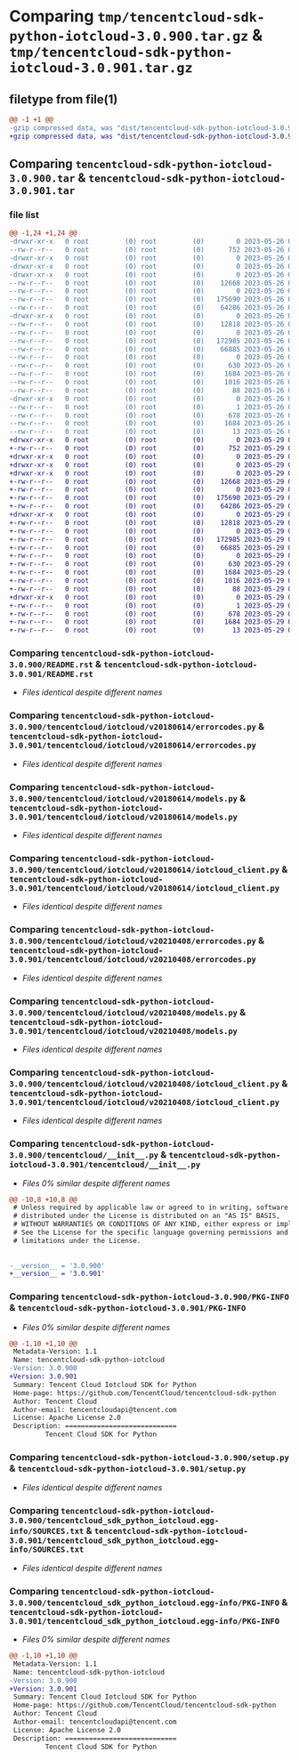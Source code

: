 # Comparing `tmp/tencentcloud-sdk-python-iotcloud-3.0.900.tar.gz` & `tmp/tencentcloud-sdk-python-iotcloud-3.0.901.tar.gz`

## filetype from file(1)

```diff
@@ -1 +1 @@
-gzip compressed data, was "dist/tencentcloud-sdk-python-iotcloud-3.0.900.tar", last modified: Fri May 26 02:21:15 2023, max compression
+gzip compressed data, was "dist/tencentcloud-sdk-python-iotcloud-3.0.901.tar", last modified: Mon May 29 02:30:01 2023, max compression
```

## Comparing `tencentcloud-sdk-python-iotcloud-3.0.900.tar` & `tencentcloud-sdk-python-iotcloud-3.0.901.tar`

### file list

```diff
@@ -1,24 +1,24 @@
-drwxr-xr-x   0 root         (0) root         (0)        0 2023-05-26 02:21:15.000000 tencentcloud-sdk-python-iotcloud-3.0.900/
--rw-r--r--   0 root         (0) root         (0)      752 2023-05-26 02:21:15.000000 tencentcloud-sdk-python-iotcloud-3.0.900/README.rst
-drwxr-xr-x   0 root         (0) root         (0)        0 2023-05-26 02:21:15.000000 tencentcloud-sdk-python-iotcloud-3.0.900/tencentcloud/
-drwxr-xr-x   0 root         (0) root         (0)        0 2023-05-26 02:21:15.000000 tencentcloud-sdk-python-iotcloud-3.0.900/tencentcloud/iotcloud/
-drwxr-xr-x   0 root         (0) root         (0)        0 2023-05-26 02:21:15.000000 tencentcloud-sdk-python-iotcloud-3.0.900/tencentcloud/iotcloud/v20180614/
--rw-r--r--   0 root         (0) root         (0)    12668 2023-05-26 02:21:15.000000 tencentcloud-sdk-python-iotcloud-3.0.900/tencentcloud/iotcloud/v20180614/errorcodes.py
--rw-r--r--   0 root         (0) root         (0)        0 2023-05-26 02:21:15.000000 tencentcloud-sdk-python-iotcloud-3.0.900/tencentcloud/iotcloud/v20180614/__init__.py
--rw-r--r--   0 root         (0) root         (0)   175690 2023-05-26 02:21:15.000000 tencentcloud-sdk-python-iotcloud-3.0.900/tencentcloud/iotcloud/v20180614/models.py
--rw-r--r--   0 root         (0) root         (0)    64286 2023-05-26 02:21:15.000000 tencentcloud-sdk-python-iotcloud-3.0.900/tencentcloud/iotcloud/v20180614/iotcloud_client.py
-drwxr-xr-x   0 root         (0) root         (0)        0 2023-05-26 02:21:15.000000 tencentcloud-sdk-python-iotcloud-3.0.900/tencentcloud/iotcloud/v20210408/
--rw-r--r--   0 root         (0) root         (0)    12818 2023-05-26 02:21:15.000000 tencentcloud-sdk-python-iotcloud-3.0.900/tencentcloud/iotcloud/v20210408/errorcodes.py
--rw-r--r--   0 root         (0) root         (0)        0 2023-05-26 02:21:15.000000 tencentcloud-sdk-python-iotcloud-3.0.900/tencentcloud/iotcloud/v20210408/__init__.py
--rw-r--r--   0 root         (0) root         (0)   172985 2023-05-26 02:21:15.000000 tencentcloud-sdk-python-iotcloud-3.0.900/tencentcloud/iotcloud/v20210408/models.py
--rw-r--r--   0 root         (0) root         (0)    66885 2023-05-26 02:21:15.000000 tencentcloud-sdk-python-iotcloud-3.0.900/tencentcloud/iotcloud/v20210408/iotcloud_client.py
--rw-r--r--   0 root         (0) root         (0)        0 2023-05-26 02:21:15.000000 tencentcloud-sdk-python-iotcloud-3.0.900/tencentcloud/iotcloud/__init__.py
--rw-r--r--   0 root         (0) root         (0)      630 2023-05-26 02:21:15.000000 tencentcloud-sdk-python-iotcloud-3.0.900/tencentcloud/__init__.py
--rw-r--r--   0 root         (0) root         (0)     1684 2023-05-26 02:21:15.000000 tencentcloud-sdk-python-iotcloud-3.0.900/PKG-INFO
--rw-r--r--   0 root         (0) root         (0)     1016 2023-05-26 02:21:15.000000 tencentcloud-sdk-python-iotcloud-3.0.900/setup.py
--rw-r--r--   0 root         (0) root         (0)       88 2023-05-26 02:21:15.000000 tencentcloud-sdk-python-iotcloud-3.0.900/setup.cfg
-drwxr-xr-x   0 root         (0) root         (0)        0 2023-05-26 02:21:15.000000 tencentcloud-sdk-python-iotcloud-3.0.900/tencentcloud_sdk_python_iotcloud.egg-info/
--rw-r--r--   0 root         (0) root         (0)        1 2023-05-26 02:21:15.000000 tencentcloud-sdk-python-iotcloud-3.0.900/tencentcloud_sdk_python_iotcloud.egg-info/dependency_links.txt
--rw-r--r--   0 root         (0) root         (0)      678 2023-05-26 02:21:15.000000 tencentcloud-sdk-python-iotcloud-3.0.900/tencentcloud_sdk_python_iotcloud.egg-info/SOURCES.txt
--rw-r--r--   0 root         (0) root         (0)     1684 2023-05-26 02:21:15.000000 tencentcloud-sdk-python-iotcloud-3.0.900/tencentcloud_sdk_python_iotcloud.egg-info/PKG-INFO
--rw-r--r--   0 root         (0) root         (0)       13 2023-05-26 02:21:15.000000 tencentcloud-sdk-python-iotcloud-3.0.900/tencentcloud_sdk_python_iotcloud.egg-info/top_level.txt
+drwxr-xr-x   0 root         (0) root         (0)        0 2023-05-29 02:30:01.000000 tencentcloud-sdk-python-iotcloud-3.0.901/
+-rw-r--r--   0 root         (0) root         (0)      752 2023-05-29 02:30:01.000000 tencentcloud-sdk-python-iotcloud-3.0.901/README.rst
+drwxr-xr-x   0 root         (0) root         (0)        0 2023-05-29 02:30:01.000000 tencentcloud-sdk-python-iotcloud-3.0.901/tencentcloud/
+drwxr-xr-x   0 root         (0) root         (0)        0 2023-05-29 02:30:01.000000 tencentcloud-sdk-python-iotcloud-3.0.901/tencentcloud/iotcloud/
+drwxr-xr-x   0 root         (0) root         (0)        0 2023-05-29 02:30:01.000000 tencentcloud-sdk-python-iotcloud-3.0.901/tencentcloud/iotcloud/v20180614/
+-rw-r--r--   0 root         (0) root         (0)    12668 2023-05-29 02:30:01.000000 tencentcloud-sdk-python-iotcloud-3.0.901/tencentcloud/iotcloud/v20180614/errorcodes.py
+-rw-r--r--   0 root         (0) root         (0)        0 2023-05-29 02:30:01.000000 tencentcloud-sdk-python-iotcloud-3.0.901/tencentcloud/iotcloud/v20180614/__init__.py
+-rw-r--r--   0 root         (0) root         (0)   175690 2023-05-29 02:30:01.000000 tencentcloud-sdk-python-iotcloud-3.0.901/tencentcloud/iotcloud/v20180614/models.py
+-rw-r--r--   0 root         (0) root         (0)    64286 2023-05-29 02:30:01.000000 tencentcloud-sdk-python-iotcloud-3.0.901/tencentcloud/iotcloud/v20180614/iotcloud_client.py
+drwxr-xr-x   0 root         (0) root         (0)        0 2023-05-29 02:30:01.000000 tencentcloud-sdk-python-iotcloud-3.0.901/tencentcloud/iotcloud/v20210408/
+-rw-r--r--   0 root         (0) root         (0)    12818 2023-05-29 02:30:01.000000 tencentcloud-sdk-python-iotcloud-3.0.901/tencentcloud/iotcloud/v20210408/errorcodes.py
+-rw-r--r--   0 root         (0) root         (0)        0 2023-05-29 02:30:01.000000 tencentcloud-sdk-python-iotcloud-3.0.901/tencentcloud/iotcloud/v20210408/__init__.py
+-rw-r--r--   0 root         (0) root         (0)   172985 2023-05-29 02:30:01.000000 tencentcloud-sdk-python-iotcloud-3.0.901/tencentcloud/iotcloud/v20210408/models.py
+-rw-r--r--   0 root         (0) root         (0)    66885 2023-05-29 02:30:01.000000 tencentcloud-sdk-python-iotcloud-3.0.901/tencentcloud/iotcloud/v20210408/iotcloud_client.py
+-rw-r--r--   0 root         (0) root         (0)        0 2023-05-29 02:30:01.000000 tencentcloud-sdk-python-iotcloud-3.0.901/tencentcloud/iotcloud/__init__.py
+-rw-r--r--   0 root         (0) root         (0)      630 2023-05-29 02:30:01.000000 tencentcloud-sdk-python-iotcloud-3.0.901/tencentcloud/__init__.py
+-rw-r--r--   0 root         (0) root         (0)     1684 2023-05-29 02:30:01.000000 tencentcloud-sdk-python-iotcloud-3.0.901/PKG-INFO
+-rw-r--r--   0 root         (0) root         (0)     1016 2023-05-29 02:30:01.000000 tencentcloud-sdk-python-iotcloud-3.0.901/setup.py
+-rw-r--r--   0 root         (0) root         (0)       88 2023-05-29 02:30:01.000000 tencentcloud-sdk-python-iotcloud-3.0.901/setup.cfg
+drwxr-xr-x   0 root         (0) root         (0)        0 2023-05-29 02:30:01.000000 tencentcloud-sdk-python-iotcloud-3.0.901/tencentcloud_sdk_python_iotcloud.egg-info/
+-rw-r--r--   0 root         (0) root         (0)        1 2023-05-29 02:30:01.000000 tencentcloud-sdk-python-iotcloud-3.0.901/tencentcloud_sdk_python_iotcloud.egg-info/dependency_links.txt
+-rw-r--r--   0 root         (0) root         (0)      678 2023-05-29 02:30:01.000000 tencentcloud-sdk-python-iotcloud-3.0.901/tencentcloud_sdk_python_iotcloud.egg-info/SOURCES.txt
+-rw-r--r--   0 root         (0) root         (0)     1684 2023-05-29 02:30:01.000000 tencentcloud-sdk-python-iotcloud-3.0.901/tencentcloud_sdk_python_iotcloud.egg-info/PKG-INFO
+-rw-r--r--   0 root         (0) root         (0)       13 2023-05-29 02:30:01.000000 tencentcloud-sdk-python-iotcloud-3.0.901/tencentcloud_sdk_python_iotcloud.egg-info/top_level.txt
```

### Comparing `tencentcloud-sdk-python-iotcloud-3.0.900/README.rst` & `tencentcloud-sdk-python-iotcloud-3.0.901/README.rst`

 * *Files identical despite different names*

### Comparing `tencentcloud-sdk-python-iotcloud-3.0.900/tencentcloud/iotcloud/v20180614/errorcodes.py` & `tencentcloud-sdk-python-iotcloud-3.0.901/tencentcloud/iotcloud/v20180614/errorcodes.py`

 * *Files identical despite different names*

### Comparing `tencentcloud-sdk-python-iotcloud-3.0.900/tencentcloud/iotcloud/v20180614/models.py` & `tencentcloud-sdk-python-iotcloud-3.0.901/tencentcloud/iotcloud/v20180614/models.py`

 * *Files identical despite different names*

### Comparing `tencentcloud-sdk-python-iotcloud-3.0.900/tencentcloud/iotcloud/v20180614/iotcloud_client.py` & `tencentcloud-sdk-python-iotcloud-3.0.901/tencentcloud/iotcloud/v20180614/iotcloud_client.py`

 * *Files identical despite different names*

### Comparing `tencentcloud-sdk-python-iotcloud-3.0.900/tencentcloud/iotcloud/v20210408/errorcodes.py` & `tencentcloud-sdk-python-iotcloud-3.0.901/tencentcloud/iotcloud/v20210408/errorcodes.py`

 * *Files identical despite different names*

### Comparing `tencentcloud-sdk-python-iotcloud-3.0.900/tencentcloud/iotcloud/v20210408/models.py` & `tencentcloud-sdk-python-iotcloud-3.0.901/tencentcloud/iotcloud/v20210408/models.py`

 * *Files identical despite different names*

### Comparing `tencentcloud-sdk-python-iotcloud-3.0.900/tencentcloud/iotcloud/v20210408/iotcloud_client.py` & `tencentcloud-sdk-python-iotcloud-3.0.901/tencentcloud/iotcloud/v20210408/iotcloud_client.py`

 * *Files identical despite different names*

### Comparing `tencentcloud-sdk-python-iotcloud-3.0.900/tencentcloud/__init__.py` & `tencentcloud-sdk-python-iotcloud-3.0.901/tencentcloud/__init__.py`

 * *Files 0% similar despite different names*

```diff
@@ -10,8 +10,8 @@
 # Unless required by applicable law or agreed to in writing, software
 # distributed under the License is distributed on an "AS IS" BASIS,
 # WITHOUT WARRANTIES OR CONDITIONS OF ANY KIND, either express or implied.
 # See the License for the specific language governing permissions and
 # limitations under the License.
 
 
-__version__ = '3.0.900'
+__version__ = '3.0.901'
```

### Comparing `tencentcloud-sdk-python-iotcloud-3.0.900/PKG-INFO` & `tencentcloud-sdk-python-iotcloud-3.0.901/PKG-INFO`

 * *Files 0% similar despite different names*

```diff
@@ -1,10 +1,10 @@
 Metadata-Version: 1.1
 Name: tencentcloud-sdk-python-iotcloud
-Version: 3.0.900
+Version: 3.0.901
 Summary: Tencent Cloud Iotcloud SDK for Python
 Home-page: https://github.com/TencentCloud/tencentcloud-sdk-python
 Author: Tencent Cloud
 Author-email: tencentcloudapi@tencent.com
 License: Apache License 2.0
 Description: ============================
         Tencent Cloud SDK for Python
```

### Comparing `tencentcloud-sdk-python-iotcloud-3.0.900/setup.py` & `tencentcloud-sdk-python-iotcloud-3.0.901/setup.py`

 * *Files identical despite different names*

### Comparing `tencentcloud-sdk-python-iotcloud-3.0.900/tencentcloud_sdk_python_iotcloud.egg-info/SOURCES.txt` & `tencentcloud-sdk-python-iotcloud-3.0.901/tencentcloud_sdk_python_iotcloud.egg-info/SOURCES.txt`

 * *Files identical despite different names*

### Comparing `tencentcloud-sdk-python-iotcloud-3.0.900/tencentcloud_sdk_python_iotcloud.egg-info/PKG-INFO` & `tencentcloud-sdk-python-iotcloud-3.0.901/tencentcloud_sdk_python_iotcloud.egg-info/PKG-INFO`

 * *Files 0% similar despite different names*

```diff
@@ -1,10 +1,10 @@
 Metadata-Version: 1.1
 Name: tencentcloud-sdk-python-iotcloud
-Version: 3.0.900
+Version: 3.0.901
 Summary: Tencent Cloud Iotcloud SDK for Python
 Home-page: https://github.com/TencentCloud/tencentcloud-sdk-python
 Author: Tencent Cloud
 Author-email: tencentcloudapi@tencent.com
 License: Apache License 2.0
 Description: ============================
         Tencent Cloud SDK for Python
```

